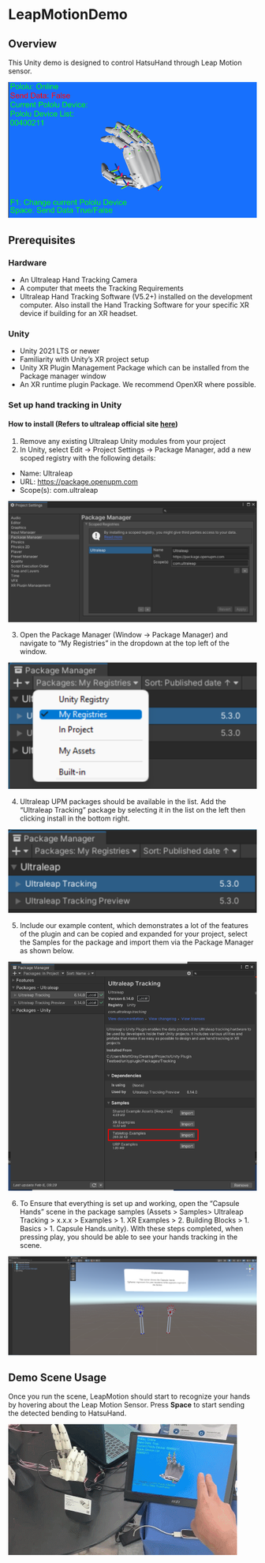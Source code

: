 # LeapMotionDemo

## Overview

This Unity demo is designed to control HatsuHand through Leap Motion sensor.

![LeapMotionScene](./images/LeapMotionGUI.png)

## Prerequisites
### Hardware
- An Ultraleap Hand Tracking Camera
- A computer that meets the Tracking Requirements
- Ultraleap Hand Tracking Software (V5.2+) installed on the development computer. Also install the Hand Tracking Software for your specific XR device if building for an XR headset.

### Unity

- Unity 2021 LTS or newer
- Familiarity with Unity’s XR project setup
- Unity XR Plugin Management Package which can be installed from the Package manager window
- An XR runtime plugin Package. We recommend OpenXR where possible.

### Set up hand tracking in Unity
#### How to install (Refers to ultraleap official site [here](https://docs.ultraleap.com/xr-and-tabletop/xr/unity/getting-started/index.html))

1. Remove any existing Ultraleap Unity modules from your project
2. In Unity, select Edit -> Project Settings -> Package Manager, add a new scoped registry with the following details:
  - Name: Ultraleap
  - URL: https://package.openupm.com
  - Scope(s): com.ultraleap

![setup scope](./images/scopedregistry.png)

3. Open the Package Manager (Window -> Package Manager) and navigate to “My Registries” in the dropdown at the top left of the window.

![registries](./images/myregistries.png)

4. Ultraleap UPM packages should be available in the list. Add the “Ultraleap Tracking” package by selecting it in the list on the left then clicking install in the bottom right.

![package list](./images/packagelist.png)

5. Include our example content, which demonstrates a lot of the features of the plugin and can be copied and expanded for your project, select the Samples for the package and import them via the Package Manager as shown below.

![package list](./images/sampleimport.png)

6. To Ensure that everything is set up and working, open the “Capsule Hands” scene in the package samples (Assets > Samples> Ultraleap Tracking > x.x.x > Examples > 1. XR Examples > 2. Building Blocks > 1. Basics > 1. Capsule Hands.unity). With these steps completed, when pressing play, you should be able to see your hands tracking in the scene.

![sample](./images/capsule-hands-xr.png)

## Demo Scene Usage

Once you run the scene, LeapMotion should start to recognize your hands by hovering about the Leap Motion Sensor. Press **Space** to start sending the detected bending to HatsuHand.

![moving](./images/leapmotion.gif)
